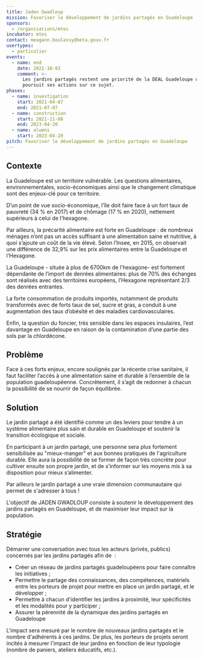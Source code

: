 ```yaml
---
title: Jaden Gwadloup
mission: Favoriser le développement de jardins partagés en Guadeloupe
sponsors:
  - /organisations/mtes
incubator: mtes
contact: meagann.boulassy@beta.gouv.fr
usertypes:
  - particulier
events:
  - name: end
    date: 2022-10-03
    comment: >-
      Les jardins partagés restent une priorité de la DEAL Guadeloupe qui
      poursuit ses actions sur ce sujet. 
phases:
  - name: investigation
    start: 2021-04-07
    end: 2021-07-07
  - name: construction
    start: 2021-11-08
    end: 2023-04-20
  - name: alumni
    start: 2023-04-20
pitch: Favoriser le développement de jardins partagés en Guadeloupe
---
```

## Contexte 

La Guadeloupe est un territoire vulnérable. Les questions alimentaires, environnementales, socio-économiques ainsi que le changement climatique sont des enjeux-clé pour ce territoire. 

D’un point de vue socio-économique, l’île doit faire face à un fort taux de pauvreté (34 % en 2017) et de chômage (17 % en 2020), nettement supérieurs à celui de l’hexagone.

Par ailleurs, la précarité alimentaire est forte en Guadeloupe :  de nombreux ménages n’ont pas un accès suffisant à une alimentation saine et nutritive, à quoi s’ajoute un coût de la vie élevé. Selon l’Insee, en 2015, on observait une différence de 32,9% sur les prix alimentaires entre la Guadeloupe et l'Hexagone.

La Guadeloupe - située à plus de 6700km de l'hexagone- est fortement dépendante de l’import de denrées alimentaires: plus de 70% des échanges sont réalisés avec des territoires européens, l’Hexagone représentant 2/3 des denrées entrantes.

La forte consommation de produits importés, notamment de produits transformés avec de forts taux de sel, sucre et gras, a conduit à une augmentation des taux d’obésité et des maladies cardiovasculaires.

Enfin, la question du foncier, très sensible dans les espaces insulaires, l’est davantage en Guadeloupe en raison de la contamination d’une partie des sols par la chlordécone.

## Problème

Face à ces forts enjeux, encore soulignés par la récente crise sanitaire, il faut faciliter l’accès à une alimentation saine et durable à l’ensemble de la population guadeloupéenne. Concrètement, il s’agit de redonner à chacun la possibilité de se nourrir de façon équilibrée.

## Solution

Le jardin partagé a été identifié comme un des leviers pour tendre à un système alimentaire plus sain et durable en Guadeloupe et soutenir la transition écologique et sociale.

En participant à un jardin partagé, une personne sera plus fortement sensibilisée au "mieux-manger" et aux bonnes pratiques de l'agriculture durable. Elle aura la possibilité de se former de façon très concrète pour cultiver ensuite son propre jardin, et de s’informer sur les moyens mis à sa disposition pour mieux s’alimenter. 

Par ailleurs le jardin partagé a une vraie dimension communautaire qui permet de s'adresser à tous !

L'objectif de JADEN GWADLOUP consiste à soutenir le développement des jardins partagés en Guadeloupe, et de maximiser leur impact sur la population.



## Stratégie

Démarrer une conversation avec tous les acteurs (privés, publics) concernés par les jardins partagés afin de  :

* Créer un réseau de jardins partagés guadeloupéens pour faire connaître les initiatives ;
* Permettre le partage des connaissances, des compétences, matériels entre les porteurs de projet pour mettre en place un jardin partagé, et le développer ;
* Permettre à chacun d'identifier les jardins à proximité, leur spécificités et les modalités pour y participer ;
* Assurer la pérennité de la dynamique des jardins partagés en Guadeloupe 

L'impact sera mesuré par le nombre de nouveaux jardins partagés et le nombre d'adhérents à ces jardins. De plus, les porteurs de projets seront incités à mesurer l'impact de leur jardins en fonction de leur typologie (nombre de paniers, ateliers éducatifs, etc.).